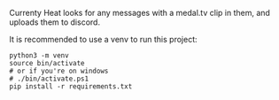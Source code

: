 Currenty Heat looks for any messages with a medal.tv clip in them,
	and uploads them to discord.

It is recommended to use a venv to run this project:

```
python3 -m venv
source bin/activate
# or if you're on windows
# ./bin/activate.ps1
pip install -r requirements.txt
```


